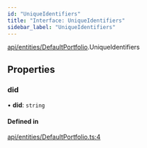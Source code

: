 ```yaml
---
id: "UniqueIdentifiers"
title: "Interface: UniqueIdentifiers"
sidebar_label: "UniqueIdentifiers"
---
```


[api/entities/DefaultPortfolio](../../../../../modules/API/Entities/DefaultPortfolio/DefaultPortfolio.md).UniqueIdentifiers

## Properties

### did

• **did**: `string`

#### Defined in

[api/entities/DefaultPortfolio.ts:4](https://github.com/PolymeshAssociation/polymesh-sdk/blob/b6f9fb883/src/api/entities/DefaultPortfolio.ts#L4)
